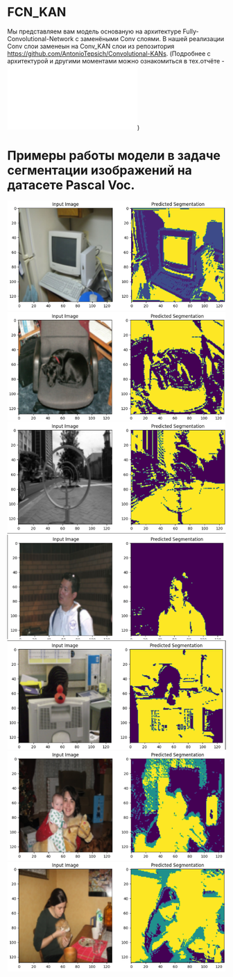 # FCN_KAN
Мы представляем вам модель основаную на архитектуре Fully-Convolutional-Network с заменёными Conv слоями.
В нашей реализации Conv слои заменеын на Conv_KAN слои из репозитория https://github.com/AntonioTepsich/Convolutional-KANs.
(Подробнее с архитектурой и другими моментами можно ознакомиться в тех.отчёте - ![отчёт PDF-файла](KAN.pdf))
# Примеры работы модели в задаче сегментации изображений на датасете Pascal Voc.
![Image alt](https://github.com/companys1234/FCN_KAN/raw/main/1.png)
![Image alt](https://github.com/companys1234/FCN_KAN/raw/main/2.png)
![Image alt](https://github.com/companys1234/FCN_KAN/raw/main/3.png)
![Image alt](https://github.com/companys1234/FCN_KAN/raw/main/4.png)
![Image alt](https://github.com/companys1234/FCN_KAN/raw/main/5.png)
![Image alt](https://github.com/companys1234/FCN_KAN/raw/main/6.png)
![Image alt](https://github.com/companys1234/FCN_KAN/raw/main/7.png)
